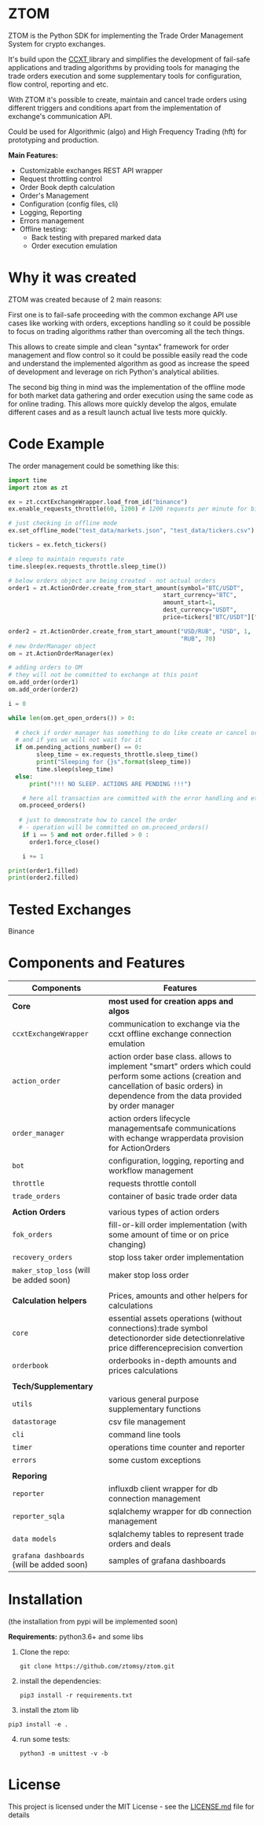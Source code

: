 # ZTOM

ZTOM is the Python SDK for implementing the Trade Order Management System for crypto exchanges.

It's build upon the [CCXT ](https://github.com/ccxt/ccxt)library and simplifies the development of fail-safe applications and trading algorithms by providing tools for managing the trade orders execution and some supplementary tools for configuration, flow control, reporting and etc.

With ZTOM it's possible to create, maintain and cancel trade orders using different triggers and conditions apart from the implementation of exchange's communication API. 

Could be used for Algorithmic (algo) and High Frequency Trading (hft) for prototyping and production.



**Main Features:**

* Customizable exchanges REST API wrapper
* Request throttling control
* Order Book depth calculation
* Order's Management
* Configuration (config files, cli)
* Logging, Reporting
* Errors management
* Offline testing:
  * Back testing with prepared marked data 
  * Order execution emulation



# Why it was created

ZTOM was created because of 2 main reasons:

First one is to fail-safe proceeding with the common exchange API use cases like working with orders,  exceptions handling so it could be possible to focus on trading algorithms rather than overcoming all the tech things.   

This allows to create simple and clean "syntax" framework for order management and flow control so it could be possible easily read the code and understand the implemented algorithm as good as increase the speed of development and leverage on rich Python's analytical abilities. 

The second big thing in mind was the implementation of the offline mode for both market data gathering and order execution using the same code as for online trading.  This allows more quickly develop the algos, emulate different cases and as a result launch actual live tests more quickly.  



# Code Example

The order management could be something like this: 

```python
import time
import ztom as zt

ex = zt.ccxtExchangeWrapper.load_from_id("binance")
ex.enable_requests_throttle(60, 1200) # 1200 requests per minute for binance

# just checking in offline mode
ex.set_offline_mode("test_data/markets.json", "test_data/tickers.csv")

tickers = ex.fetch_tickers()

# sleep to maintain requests rate
time.sleep(ex.requests_throttle.sleep_time()) 

# below orders object are being created - not actual orders
order1 = zt.ActionOrder.create_from_start_amount(symbol="BTC/USDT",
                                            start_currency="BTC",
                                            amount_start=1,
                                            dest_currency="USDT",
                                            price=tickers["BTC/USDT"]["ask"])

order2 = zt.ActionOrder.create_from_start_amount("USD/RUB", "USD", 1, 
                                                 "RUB", 70)
# new OrderManager object
om = zt.ActionOrderManager(ex)

# adding orders to OM
# they will not be committed to exchange at this point
om.add_order(order1)
om.add_order(order2)

i = 0

while len(om.get_open_orders()) > 0:
	
  # check if order manager has something to do like create or cancel order  
  # and if yes we will not wait for it 
  if om.pending_actions_number() == 0:
        sleep_time = ex.requests_throttle.sleep_time()
        print("Sleeping for {}s".format(sleep_time))
        time.sleep(sleep_time)
  else:
      print("!!! NO SLEEP. ACTIONS ARE PENDING !!!")

 	# here all transaction are committed with the error handling and etc
   om.proceed_orders()
    
   # just to demonstrate how to cancel the order 
   # - operation will be committed on om.proceed_orders()
    if i == 5 and not order.filled > 0 :
      order1.force_close()

    i += 1

print(order1.filled)
print(order2.filled)
```



# Tested Exchanges

Binance



# Components and Features

| **Components**                             | **Features**                                                 |
| ------------------------------------------ | ------------------------------------------------------------ |
| **Core**                                   | **most used for creation apps and algos**                    |
| `ccxtExchangeWrapper`                      | communication to exchange via the ccxt offline exchange connection emulation |
| `action_order`                             | action order base class. allows to implement "smart" orders which could perform some actions (creation and cancellation of  basic orders) in dependence from the data provided by order manager |
| `order_manager`                            | action orders lifecycle managementsafe communications with echange wrapperdata provision for ActionOrders |
| `bot`                                      | configuration, logging, reporting and workflow  management   |
| `throttle`                                 | requests throttle contoll                                    |
| `trade_orders`                             | container of basic trade order data                          |
|                                            |                                                              |
| **Action Orders**                          | various types of action orders                               |
| `fok_orders`                               | fill-or-kill order implementation (with some amount of time or on price changing) |
| `recovery_orders`                          | stop loss taker order implementation                         |
| `maker_stop_loss` (will be added soon)     | maker stop loss order                                        |
|                                            |                                                              |
| **Calculation helpers**                    | Prices, amounts and other helpers for calculations           |
| `core`                                     | essential assets operations (without connections):trade symbol detectionorder  side detectionrelative price differenceprecision convertion |
| `orderbook`                                | orderbooks in-depth amounts and prices calculations          |
|                                            |                                                              |
| **Tech/Supplementary**                     |                                                              |
| `utils`                                    | various general purpose supplementary functions              |
| `datastorage`                              | csv file management                                          |
| `cli`                                      | command line tools                                           |
| `timer`                                    | operations time counter and reporter                         |
| `errors`                                   | some custom exceptions                                       |
|                                            |                                                              |
| **Reporing**                               |                                                              |
| `reporter`                                 | influxdb  client wrapper for db connection management        |
| `reporter_sqla`                            | sqlalchemy wrapper for db connection management              |
| `data models`                              | sqlalchemy tables  to represent trade orders and deals       |
| `grafana dashboards`  (will be added soon) | samples of grafana dashboards                                |





# Installation

(the installation from pypi will be implemented soon)

**Requirements:**  python3.6+ and some libs 



1. Clone the repo: 

   `git clone https://github.com/ztomsy/ztom.git `

   

2. install the dependencies: 

   `pip3 install -r requirements.txt`

   

3.  install the ztom lib

   `pip3 install -e . `

   

4. run some tests: 

   `python3 -m unittest -v -b`



# License

This project is licensed under the MIT License - see the [LICENSE.md](https://gist.github.com/PurpleBooth/LICENSE.md) file for details

